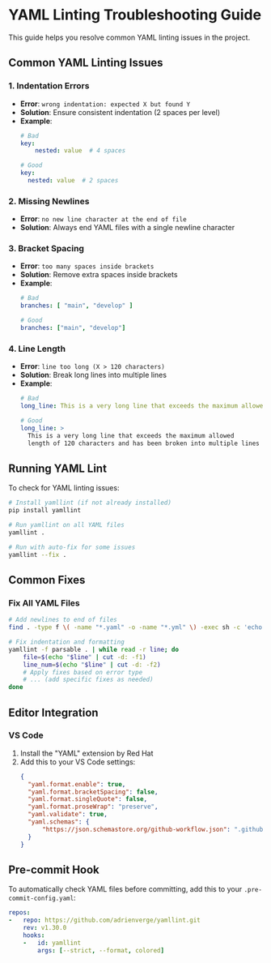 # YAML Linting Troubleshooting Guide

This guide helps you resolve common YAML linting issues in the project.

## Common YAML Linting Issues

### 1. Indentation Errors
- **Error**: `wrong indentation: expected X but found Y`
- **Solution**: Ensure consistent indentation (2 spaces per level)
- **Example**:
  ```yaml
  # Bad
  key:
      nested: value  # 4 spaces

  # Good
  key:
    nested: value  # 2 spaces
  ```

### 2. Missing Newlines
- **Error**: `no new line character at the end of file`
- **Solution**: Always end YAML files with a single newline character

### 3. Bracket Spacing
- **Error**: `too many spaces inside brackets`
- **Solution**: Remove extra spaces inside brackets
- **Example**:
  ```yaml
  # Bad
  branches: [ "main", "develop" ]

  # Good
  branches: ["main", "develop"]
  ```

### 4. Line Length
- **Error**: `line too long (X > 120 characters)`
- **Solution**: Break long lines into multiple lines
- **Example**:
  ```yaml
  # Bad
  long_line: This is a very long line that exceeds the maximum allowed length of 120 characters and should be broken into multiple lines

  # Good
  long_line: >
    This is a very long line that exceeds the maximum allowed
    length of 120 characters and has been broken into multiple lines
  ```

## Running YAML Lint

To check for YAML linting issues:

```bash
# Install yamllint (if not already installed)
pip install yamllint

# Run yamllint on all YAML files
yamllint .

# Run with auto-fix for some issues
yamllint --fix .
```

## Common Fixes

### Fix All YAML Files
```bash
# Add newlines to end of files
find . -type f \( -name "*.yaml" -o -name "*.yml" \) -exec sh -c 'echo >> "$1"' _ {} \;

# Fix indentation and formatting
yamllint -f parsable . | while read -r line; do
    file=$(echo "$line" | cut -d: -f1)
    line_num=$(echo "$line" | cut -d: -f2)
    # Apply fixes based on error type
    # ... (add specific fixes as needed)
done
```

## Editor Integration

### VS Code
1. Install the "YAML" extension by Red Hat
2. Add this to your VS Code settings:
   ```json
   {
     "yaml.format.enable": true,
     "yaml.format.bracketSpacing": false,
     "yaml.format.singleQuote": false,
     "yaml.format.proseWrap": "preserve",
     "yaml.validate": true,
     "yaml.schemas": {
         "https://json.schemastore.org/github-workflow.json": ".github/workflows/*.yml"
     }
   }
   ```

## Pre-commit Hook

To automatically check YAML files before committing, add this to your `.pre-commit-config.yaml`:

```yaml
repos:
-   repo: https://github.com/adrienverge/yamllint.git
    rev: v1.30.0
    hooks:
    -   id: yamllint
        args: [--strict, --format, colored]
```
